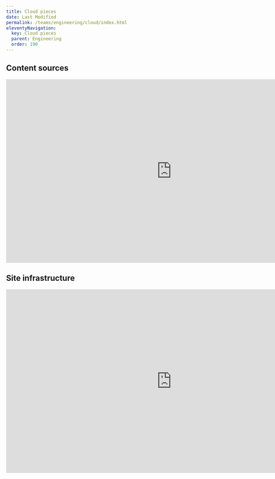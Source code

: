 ```yaml
---
title: Cloud pieces
date: Last Modified 
permalink: /teams/engineering/cloud/index.html
eleventyNavigation:
  key: Cloud pieces
  parent: Engineering
  order: 190
---
```


## Content sources

<iframe width="900" height="500" frameborder="0"
  src="https://observablehq.com/embed/@aaronhans/stuff?cells=chart"></iframe>

## Site infrastructure

<iframe width="900" height="500" frameborder="0"
  src="https://observablehq.com/embed/@aaronhans/stuff/2?cells=chart"></iframe>